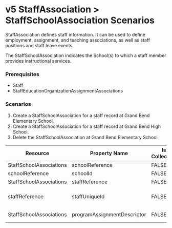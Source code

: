 # v5 StaffAssociation > StaffSchoolAssociation Scenarios

StaffAssociation defines staff information. It can be used to define employment,
assignment, and teaching associations, as well as staff positions
and staff leave events.

The StaffSchoolAssociation indicates the School(s) to which a staff member
provides instructional services.

### Prerequisites

* Staff
* StaffEducationOrganizationAssignmentAssociations

### Scenarios

1. Create a StaffSchoolAssociation for a staff record at Grand Bend Elementary
    School.
2. Create a StaffSchoolAssociation for a staff record at Grand Bend High
    School.
3. Delete the StaffSchoolAssociation at Grand Bend Elementary School.

| Resource | Property Name | Is Collection | Data Type | Required / Optional | Scenario 1  <br/>POST | Scenario 2  <br/>POST |
| --- | --- | --- | --- | --- | --- | --- |
| StaffSchoolAssociations | schoolReference | FALSE | schoolReference | REQUIRED |     |     |
| schoolReference | schoolId | FALSE | integer | REQUIRED | 255901107 | 255901001 |
| StaffSchoolAssociations | staffReference | FALSE | integer | REQUIRED |     |     |
| staffReference | staffUniqueId | FALSE | string | REQUIRED | ["207220"  if possible<br/><br/>| system value] | ["207269"  if possible<br/><br/>| system value] |
| StaffSchoolAssociations | programAssignmentDescriptor | FALSE | programAssignmentDescriptor | REQUIRED | Regular education | Regular education |
